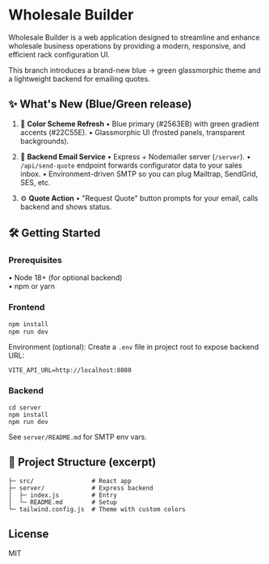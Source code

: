 # Wholesale Builder

Wholesale Builder is a web application designed to streamline and enhance wholesale business operations by providing a modern, responsive, and efficient rack configuration UI.

This branch introduces a brand-new blue → green glassmorphic theme and a lightweight backend for emailing quotes.

## ✨ What's New (Blue/Green release)

1. 🌈 **Color Scheme Refresh**
   • Blue primary (#2563EB) with green gradient accents (#22C55E).
   • Glassmorphic UI (frosted panels, transparent backgrounds).

2. 📨 **Backend Email Service**
   • Express + Nodemailer server (`/server`).
   • `/api/send-quote` endpoint forwards configurator data to your sales inbox.
   • Environment-driven SMTP so you can plug Mailtrap, SendGrid, SES, etc.

3. ⚙️ **Quote Action**
   • "Request Quote" button prompts for your email, calls backend and shows status.

## 🛠️ Getting Started

### Prerequisites
• Node 18+ (for optional backend)  
• npm or yarn

### Frontend
```bash
npm install
npm run dev
```

Environment (optional): Create a `.env` file in project root to expose backend URL:
```
VITE_API_URL=http://localhost:8080
```

### Backend
```
cd server
npm install
npm run dev
```
See `server/README.md` for SMTP env vars.

## 📂 Project Structure (excerpt)
```
├─ src/                # React app
├─ server/             # Express backend
│  ├─ index.js         # Entry
│  └─ README.md        # Setup
└─ tailwind.config.js  # Theme with custom colors
```

## License
MIT
